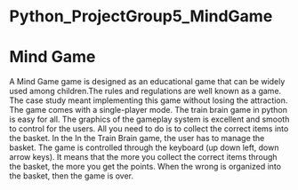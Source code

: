 # Python_ProjectGroup5_MindGame
# Mind Game
A Mind Game game is designed as an educational game that can be widely used among children.The rules and regulations are well known as a game. The case study meant implementing this game without losing the attraction. The game comes with a single-player mode. The train brain game in python is easy for all. The graphics of the gameplay system is excellent and smooth to control for the users. All you need to do is to collect the correct items into the basket. In the In the Train Brain game, the user has to manage the basket. The game is controlled through the keyboard (up down left, down arrow keys). It means that the more you collect the correct items through the basket, the more you get the points. When the wrong is organized into the basket, then the game is over.

